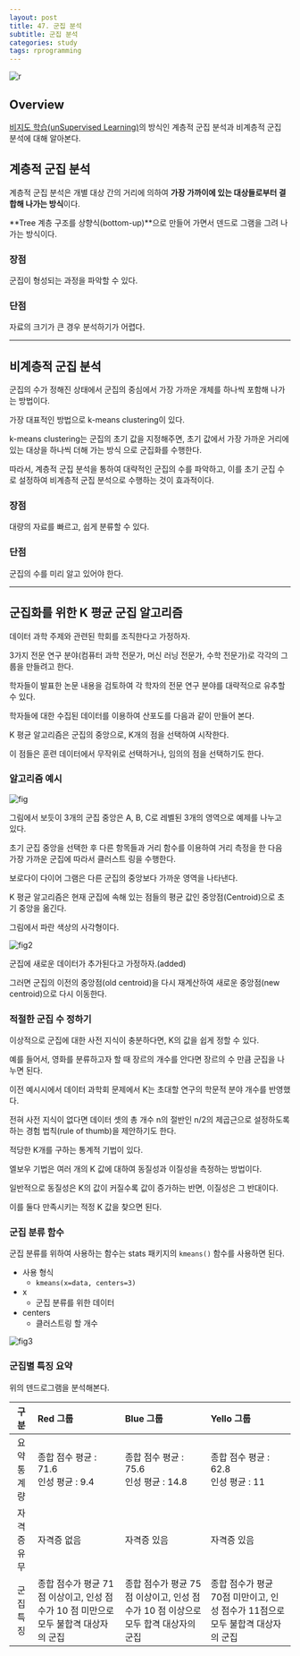 ```yaml
---
layout: post
title: 47. 군집 분석
subtitle: 군집 분석
categories: study
tags: rprogramming
---
```


![r](/assets/img/logo/r-logo.png)

## Overview

[비지도 학습(unSupervised Learning)](https://rap0d.github.io/study/2019/11/15/r_046_unsupervised01/)의 방식인 계층적 군집 분석과 비계층적 군집 분석에 대해 알아본다.

## 계층적 군집 분석

계층적 군집 분석은 개별 대상 간의 거리에 의하여 **가장 가까이에 있는 대상들로부터 결합해 나가는 방식**이다.

**Tree 계층 구조를 상향식(bottom-up)**으로 만들어 가면서 덴드로 그램을 그려 나가는 방식이다.

### 장점

군집이 형성되는 과정을 파악할 수 있다.

### 단점

자료의 크기가 큰 경우 분석하기가 어렵다.

***

## 비계층적 군집 분석

군집의 수가 정해진 상태에서 군집의 중심에서 가장 가까운 개체를 하나씩 포함해 나가는 방법이다.

가장 대표적인 방법으로 k-means clustering이 있다.

k-means clustering는 군집의 초기 값을 지정해주면, 초기 값에서 가장 가까운 거리에 있는 대상을 하나씩 더해 가는 방식 으로 군집화를 수행한다.

따라서, 계층적 군집 분석을 통하여 대략적인 군집의 수를 파악하고, 이를 초기 군집 수로 설정하여 비계층적 군집 분석으로 수행하는 것이 효과적이다.

### 장점

대량의 자료를 빠르고, 쉽게 분류할 수 있다.

### 단점

군집의 수를 미리 알고 있어야 한다.

***

## 군집화를 위한 K 평균 군집 알고리즘

데이터 과학 주제와 관련된 학회를 조직한다고 가정하자.

3가지 전문 연구 분야(컴퓨터 과학 전문가, 머신 러닝 전문가, 수학 전문가)로 각각의 그룹을 만들려고 한다. 

학자들이 발표한 논문 내용을 검토하여 각 학자의 전문 연구 분야를 대략적으로 유추할 수 있다.

학자들에 대한 수집된 데이터를 이용하여 산포도를 다음과 같이 만들어 본다.

K 평균 알고리즘은 군집의 중앙으로, K개의 점을 선택하여 시작한다.

이 점들은 훈련 데이터에서 무작위로 선택하거나, 임의의 점을 선택하기도 한다.

### 알고리즘 예시

![fig](/assets/img/study/r/191122_fig_01.png)

그림에서 보듯이 3개의 군집 중앙은 A, B, C로 레벨된 3개의 영역으로 예제를 나누고 있다.

초기 군집 중앙을 선택한 후 다른 항목들과 거리 함수를 이용하여 거리 측정을 한 다음 가장 가까운 군집에 따라서 클러스트 링을 수행한다.

보로다이 다이어 그램은 다른 군집의 중앙보다 가까운 영역을 나타낸다.

K 평균 알고리즘은 현재 군집에 속해 있는 점들의 평균 값인 중앙점(Centroid)으로 초기 중앙을 옮긴다.

그림에서 파란 색상의 사각형이다.

![fig2](/assets/img/study/r/191122_fig_02.png)

군집에 새로운 데이터가 추가된다고 가정하자.(added)

그러면 군집의 이전의 중앙점(old centroid)을 다시 재계산하여 새로운 중앙점(new centroid)으로 다시 이동한다.

### 적절한 군집 수 정하기

이상적으로 군집에 대한 사전 지식이 충분하다면, K의 값을 쉽게 정할 수 있다.

예를 들어서, 영화를 분류하고자 할 때 장르의 개수를 안다면 장르의 수 만큼 군집을 나누면 된다. 

이전 예시시에서 데이터 과학회 문제에서 K는 초대할 연구의 학문적 분야 개수를 반영했다.

전혀 사전 지식이 없다면 데이터 셋의 총 개수 n의 절반인 n/2의 제곱근으로 설정하도록 하는 경험 법칙(rule of thumb)을 제안하기도 한다.

적당한 K개를 구하는 통계적 기법이 있다.

엘보우 기법은 여러 개의 K 값에 대하여 동질성과 이질성을 측정하는 방법이다. 

일반적으로 동질성은 K의 값이 커질수록 값이 증가하는 반면, 이질성은 그 반대이다. 

이를 둘다 만족시키는 적정 K 값을 찾으면 된다.

### 군집 분류 함수

군집 분류를 위하여 사용하는 함수는 stats 패키지의 `kmeans()` 함수를 사용하면 된다.

- 사용 형식
  - `kmeans(x=data, centers=3)`
- x
  - 군집 분류를 위한 데이터
- centers
  - 클러스트링 할 개수

![fig3](/assets/img/study/r/191122_fig_03.png)

### 군집별 특징 요약

위의 덴드로그램을 분석해본다.

| 구분 | Red 그룹 | Blue 그룹 | Yello 그룹 |
|:--------:|:--------|:--------|:--------|
| 요약 통계량 | 종합 점수 평균 : 71.6<br>인성 평균 : 9.4 | 종합 점수 평균 : 75.6<br>인성 평균 : 14.8 | 종합 점수 평균 : 62.8<br>인성 평균 : 11 |
| 자격증 유무 | 자격증 없음 | 자격증 있음 | 자격증 있음 |
| 군집 특징 | 종합 점수가 평균 71점 이상이고, 인성 점수가 10 점 미만으로 모두 불합격 대상자의 군집 | 종합 점수가 평균 75점 이상이고, 인성 점수가 10 점 이상으로 모두 합격 대상자의 군집 | 종합 점수가 평균 70점 미만이고, 인성 점수가 11점으로 모두 불합격 대상자의 군집 |